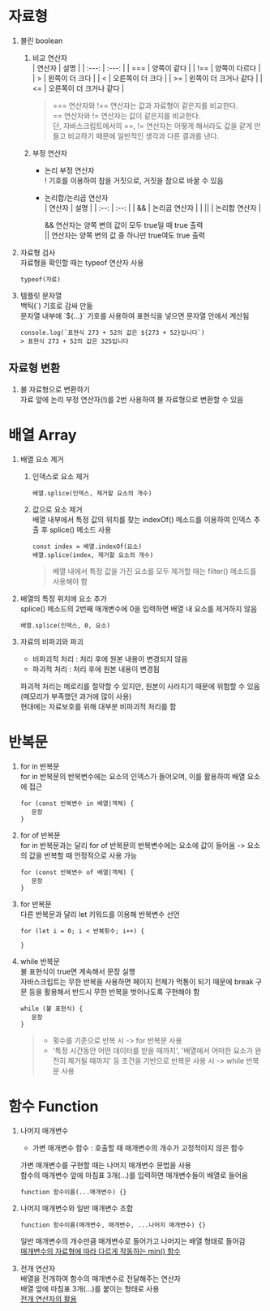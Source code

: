 # 자료형

1. 불린 boolean

   1. 비교 연산자 </br>
      | 연산자 | 설명 |
      | :---: | :---: |
      | === | 양쪽이 같다 |
      | !== | 양쪽이 다르다 |
      | > | 왼쪽이 더 크다 |
      | < | 오른쪽이 더 크다 |
      | >= | 왼쪽이 더 크거나 같다 |
      | <= | 오른쪽이 더 크거나 같다 |

      > === 연산자와 !== 연산자는 값과 자료형이 같은지를 비교한다. </br>
      > == 연산자와 != 연산자는 값이 같은지를 비교한다. </br>
      > 단, 자바스크립트에서의 ==, != 연산자는 어떻게 해서라도 값을 같게 만들고 비교하기 때문에 일반적인 생각과 다른 결과를 낸다.

   1. 부정 연산자 </br>

      - 논리 부정 연산자 </br>
        ! 기호를 이용하여 참을 거짓으로, 거짓을 참으로 바꿀 수 있음
      - 논리합/논리곱 연산자 </br>
        | 연산자 | 설명 |
        | :--: | :--: |
        | && | 논리곱 연산자 |
        | \|\| | 논리합 연산자 |

        && 연산자는 양쪽 변의 값이 모두 true일 때 true 출력 </br>
        || 연산자는 양쪽 변의 값 중 하나만 true여도 true 출력

1. 자료형 검사 </br>
   자료형을 확인할 때는 typeof 연산자 사용
   ```
   typeof(자료)
   ```
1. 템플릿 문자열 </br>
   백틱(\`) 기호로 감싸 만듦 </br>
   문자열 내부에 \`${...}` 기호를 사용하여 표현식을 넣으면 문자열 안에서 계산됨
   ```
   console.log(`표현식 273 + 52의 값은 ${273 + 52}입니다`)
   > 표현식 273 + 52의 값은 325입니다
   ```

## 자료형 변환

1. 불 자료형으로 변환하기 </br>
   자료 앞에 논리 부정 연산자(!)를 2번 사용하여 불 자료형으로 변환할 수 있음

# 배열 Array

1. 배열 요소 제거 </br>

   1. 인덱스로 요소 제거 </br>
      ```
      배열.splice(인덱스, 제거할 요소의 개수)
      ```
   1. 값으로 요소 제거 </br>
      배열 내부에서 특정 값의 위치를 찾는 indexOf() 메소드를 이용하여 인덱스 추출 후 splice() 메소드 사용
      ```
      const index = 배열.indexOf(요소)
      배열.splice(index, 제거할 요소의 개수)
      ```
      > 배열 내에서 특정 값을 가진 요소를 모두 제거할 때는 filter() 메소드를 사용해야 함

1. 배열의 특정 위치에 요소 추가 </br>
   splice() 메소드의 2번째 매개변수에 0을 입력하면 배열 내 요소를 제거하지 않음

   ```
   배열.splice(인덱스, 0, 요소)
   ```

1. 자료의 비파괴와 파괴

   - 비파괴적 처리 : 처리 후에 원본 내용이 변경되지 않음
   - 파괴적 처리 : 처리 후에 원본 내용이 변경됨 </br>

   파괴적 처리는 메로리를 절약할 수 있지만, 원본이 사라지기 때문에 위험할 수 있음 (메모리가 부족했던 과거에 많이 사용) </br>
   현대에는 자료보호를 위해 대부분 비파괴적 처리를 함

# 반복문

1. for in 반복문 </br>
   for in 반복문의 반복변수에는 요소의 인덱스가 들어오며, 이를 활용하여 배열 요소에 접근

   ```
   for (const 반복변수 in 배열|객체) {
      문장
   }
   ```

1. for of 반복문 </br>
   for in 반복문과는 달리 for of 반복문의 반복변수에는 요소에 값이 들어옴 -> 요소의 값을 반복할 때 안정적으로 사용 가능

   ```
   for (const 반복변수 of 배열|객체) {
      문장
   }
   ```

1. for 반복문 </br>
   다른 반복문과 달리 let 키워드를 이용해 반복변수 선언

   ```
   for (let i = 0; i < 반복횟수; i++) {

   }
   ```

1. while 반복문 </br>
   불 표현식이 true면 계속해서 문장 실행 </br>
   자바스크립트는 무한 반복을 사용하면 페이지 전체가 먹통이 되기 때문에 break 구문 등을 활용해서 반드시 무한 반복을 벗어나도록 구현해야 함
   ```
   while (불 표현식) {
      문장
   }
   ```
   > - 횟수를 기준으로 반복 시 -> for 반복문 사용 </br>
   > - '특정 시간동안 어떤 데이터를 받을 때까지', '배열에서 어떠한 요소가 완전히 제거될 때까지' 등 조건을 기반으로 반복문 사용 시 -> while 반복문 사용

# 함수 Function

1. 나머지 매개변수

   - 가변 매개변수 함수 : 호출할 때 매개변수의 개수가 고정적이지 않은 함수 </br>

   가변 매개변수를 구현할 때는 나머지 매개변수 문법을 사용 </br>
   함수의 매개변수 앞에 마침표 3개(...)를 입력하면 매개변수들이 배열로 들어옴

   ```
   function 함수이름(...매개변수) {}
   ```

1. 나머지 매개변수와 일반 매개변수 조합 </br>

   ```
   function 함수이름(매개변수, 매개변수, ...나머지 매개변수) {}
   ```

   일반 매개변수의 개수만큼 매개변수로 들어가고 나머지는 배열 형태로 들어감 </br>
   [매개변수의 자료형에 따라 다르게 작동하는 min() 함수](./ex1/parameter.html)

1. 전개 연산자 </br>
   배열을 전개하여 함수의 매개변수로 전달해주는 연산자 </br>
   배열 앞에 마침표 3개(...)를 붙이는 형태로 사용 </br>
   [전개 연산자의 활용](./ex1/spread.html)
